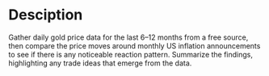 # Desciption

Gather daily gold price data for the last 6–12 months from a free source, then compare the price moves around monthly US inflation announcements to see if there is any noticeable reaction pattern. Summarize the findings, highlighting any trade ideas that emerge from the data.